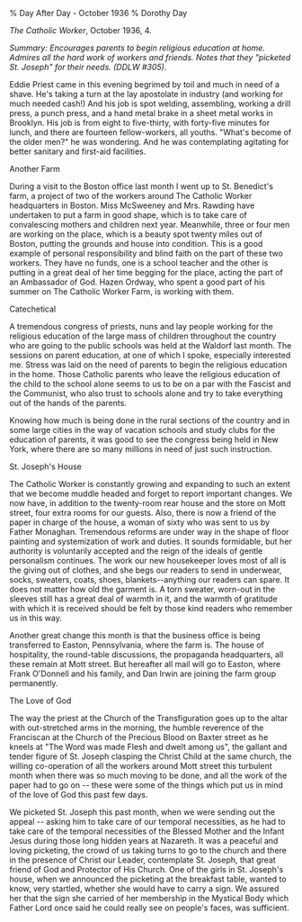 % Day After Day - October 1936
% Dorothy Day

*The Catholic Worker*, October 1936, 4.

*Summary: Encourages parents to begin religious education at home.
Admires all the hard work of workers and friends. Notes that they
"picketed St. Joseph" for their needs. (DDLW \#305).*

Eddie Priest came in this evening begrimed by toil and much in need of a
shave. He's taking a turn at the lay apostolate in industry (and working
for much needed cash!) And his job is spot welding, assembling, working
a drill press, a punch press, and a hand metal brake in a sheet metal
works in Brooklyn. His job is from eight to five-thirty, with forty-five
minutes for lunch, and there are fourteen fellow-workers, all youths.
"What's become of the older men?" he was wondering. And he was
contemplating agitating for better sanitary and first-aid facilities.

Another Farm

During a visit to the Boston office last month I went up to St.
Benedict's farm, a project of two of the workers around The Catholic
Worker headquarters in Boston. Miss McSweeney and Mrs. Rawding have
undertaken to put a farm in good shape, which is to take care of
convalescing mothers and children next year. Meanwhile, three or four
men are working on the place, which is a beauty spot twenty miles out of
Boston, putting the grounds and house into condition. This is a good
example of personal responsibility and blind faith on the part of these
two workers. They have no funds, one is a school teacher and the other
is putting in a great deal of her time begging for the place, acting the
part of an Ambassador of God. Hazen Ordway, who spent a good part of his
summer on The Catholic Worker Farm, is working with them.

Catechetical

A tremendous congress of priests, nuns and lay people working for the
religious education of the large mass of children throughout the country
who are going to the public schools was held at the Waldorf last month.
The sessions on parent education, at one of which I spoke, especially
interested me. Stress was laid on the need of parents to begin the
religious education in the home. Those Catholic parents who leave the
religious education of the child to the school alone seems to us to be
on a par with the Fascist and the Communist, who also trust to schools
alone and try to take everything out of the hands of the parents.

Knowing how much is being done in the rural sections of the country and
in some large cities in the way of vacation schools and study clubs for
the education of parents, it was good to see the congress being held in
New York, where there are so many millions in need of just such
instruction.

St. Joseph's House

The Catholic Worker is constantly growing and expanding to such an
extent that we become muddle headed and forget to report important
changes. We now have, in addition to the twenty-room rear house and the
store on Mott street, four extra rooms for our guests. Also, there is
now a friend of the paper in charge of the house, a woman of sixty who
was sent to us by Father Monaghan. Tremendous reforms are under way in
the shape of floor painting and systemization of work and duties. It
sounds formidable, but her authority is voluntarily accepted and the
reign of the ideals of gentle personalism continues. The work our new
housekeeper loves most of all is the giving out of clothes, and she begs
our readers to send in underwear, socks, sweaters, coats, shoes,
blankets--anything our readers can spare. It does not matter how old the
garment is. A torn sweater, worn-out in the sleeves still has a great
deal of warmth in it, and the warmth of gratitude with which it is
received should be felt by those kind readers who remember us in this
way.

Another great change this month is that the business office is being
transferred to Easton, Pennsylvania, where the farm is. The house of
hospitality, the round-table discussions, the propaganda headquarters,
all these remain at Mott street. But hereafter all mail will go to
Easton, where Frank O'Donnell and his family, and Dan Irwin are joining
the farm group permanently.

The Love of God

The way the priest at the Church of the Transfiguration goes up to the
altar with out-stretched arms in the morning, the humble reverence of
the Franciscan at the Church of the Precious Blood on Baxter street as
he kneels at "The Word was made Flesh and dwelt among us", the gallant
and tender figure of St. Joseph clasping the Christ Child at the same
church, the willing co-operation of all the workers around Mott street
this turbulent month when there was so much moving to be done, and all
the work of the paper had to go on -- these were some of the things
which put us in mind of the love of God this past few days.

We picketed St. Joseph this past month, when we were sending out the
appeal -- asking him to take care of our temporal necessities, as he had
to take care of the temporal necessities of the Blessed Mother and the
Infant Jesus during those long hidden years at Nazareth. It was a
peaceful and loving picketing, the crowd of us taking turns to go to the
church and there in the presence of Christ our Leader, contemplate St.
Joseph, that great friend of God and Protector of His Church. One of the
girls in St. Joseph's house, when we announced the picketing at the
breakfast table, wanted to know, very startled, whether she would have
to carry a sign. We assured her that the sign she carried of her
membership in the Mystical Body which Father Lord once said he could
really see on people's faces, was sufficient.
